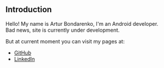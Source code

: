 ## Introduction

Hello! My name is Artur Bondarenko, I'm an Android developer.  
Bad news, site is currently under development.

But at current moment you can visit my pages at:
* [GitHub](https://github.com/BondarenkoArtur)
* [LinkedIn](https://www.linkedin.com/in/artur-bondarenko-993001103/)
